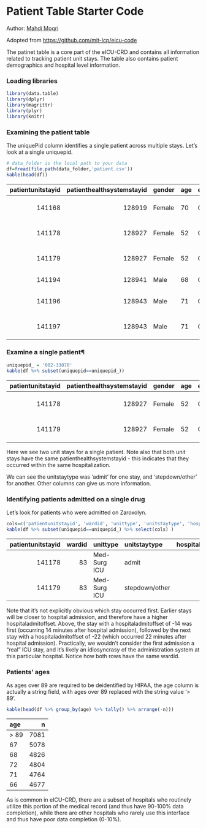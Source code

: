 Patient Table Starter Code
================

Author: [Mahdi Moqri](https://www.moqri.com/)

Adopted from <https://github.com/mit-lcp/eicu-code>

The patinet table is a core part of the eICU-CRD and contains all
information related to tracking patient unit stays. The table also
contains patient demographics and hospital level information.

### Loading libraries

``` r
library(data.table)
library(dplyr)
library(magrittr)
library(plyr)
library(knitr)
```

### Examining the patient table

The uniquePid column identifies a single patient across multiple stays.
Let’s look at a single uniquepid.

``` r
# data_folder is the local path to your data
df=fread(file.path(data_folder,'patient.csv'))
kable(head(df))
```

| patientunitstayid | patienthealthsystemstayid | gender | age | ethnicity | hospitalid | wardid | apacheadmissiondx                             | admissionheight | hospitaladmittime24 | hospitaladmitoffset | hospitaladmitsource  | hospitaldischargeyear | hospitaldischargetime24 | hospitaldischargeoffset | hospitaldischargelocation | hospitaldischargestatus | unittype     | unitadmittime24 | unitadmitsource      | unitvisitnumber | unitstaytype   | admissionweight | dischargeweight | unitdischargetime24 | unitdischargeoffset | unitdischargelocation | unitdischargestatus | uniquepid |
| ----------------: | ------------------------: | :----- | :-- | :-------- | ---------: | -----: | :-------------------------------------------- | --------------: | :------------------ | ------------------: | :------------------- | --------------------: | :---------------------- | ----------------------: | :------------------------ | :---------------------- | :----------- | :-------------- | :------------------- | --------------: | :------------- | --------------: | --------------: | :------------------ | ------------------: | :-------------------- | :------------------ | :-------- |
|            141168 |                    128919 | Female | 70  | Caucasian |         59 |     91 | Rhythm disturbance (atrial, supraventricular) |           152.4 | 15:54:00            |                   0 | Direct Admit         |                  2015 | 03:50:00                |                    3596 | Death                     | Expired                 | Med-Surg ICU | 15:54:00        | Direct Admit         |               1 | admit          |            84.3 |            85.8 | 03:50:00            |                3596 | Death                 | Expired             | 002-34851 |
|            141178 |                    128927 | Female | 52  | Caucasian |         60 |     83 |                                               |           162.6 | 08:56:00            |                \-14 | Emergency Department |                  2015 | 19:20:00                |                    2050 | Home                      | Alive                   | Med-Surg ICU | 09:10:00        | Emergency Department |               1 | admit          |            54.4 |            54.4 | 09:18:00            |                   8 | Step-Down Unit (SDU)  | Alive               | 002-33870 |
|            141179 |                    128927 | Female | 52  | Caucasian |         60 |     83 |                                               |           162.6 | 08:56:00            |                \-22 | Emergency Department |                  2015 | 19:20:00                |                    2042 | Home                      | Alive                   | Med-Surg ICU | 09:18:00        | ICU to SDU           |               2 | stepdown/other |              NA |            60.4 | 19:20:00            |                2042 | Home                  | Alive               | 002-33870 |
|            141194 |                    128941 | Male   | 68  | Caucasian |         73 |     92 | Sepsis, renal/UTI (including bladder)         |           180.3 | 18:18:40            |               \-780 | Floor                |                  2015 | 23:30:00                |                   12492 | Home                      | Alive                   | CTICU        | 07:18:00        | Floor                |               1 | admit          |            73.9 |            76.7 | 15:31:00            |                4813 | Floor                 | Alive               | 002-5276  |
|            141196 |                    128943 | Male   | 71  | Caucasian |         67 |    109 |                                               |           162.6 | 20:21:00            |                \-99 | Emergency Department |                  2015 | 17:00:00                |                    5460 | Home                      | Alive                   | Med-Surg ICU | 22:00:00        | ICU to SDU           |               2 | stepdown/other |              NA |            63.2 | 22:23:00            |                1463 | Floor                 | Alive               | 002-37665 |
|            141197 |                    128943 | Male   | 71  | Caucasian |         67 |    109 | Sepsis, pulmonary                             |           162.6 | 20:21:00            |                \-25 | Emergency Department |                  2015 | 17:00:00                |                    5534 | Home                      | Alive                   | Med-Surg ICU | 20:46:00        | Emergency Department |               1 | admit          |           102.1 |           102.1 | 22:00:00            |                  74 | Step-Down Unit (SDU)  | Alive               | 002-37665 |

### Examine a single patient¶

``` r
uniquepid_ = '002-33870'
kable(df %>% subset(uniquepid==uniquepid_))
```

| patientunitstayid | patienthealthsystemstayid | gender | age | ethnicity | hospitalid | wardid | apacheadmissiondx | admissionheight | hospitaladmittime24 | hospitaladmitoffset | hospitaladmitsource  | hospitaldischargeyear | hospitaldischargetime24 | hospitaldischargeoffset | hospitaldischargelocation | hospitaldischargestatus | unittype     | unitadmittime24 | unitadmitsource      | unitvisitnumber | unitstaytype   | admissionweight | dischargeweight | unitdischargetime24 | unitdischargeoffset | unitdischargelocation | unitdischargestatus | uniquepid |
| ----------------: | ------------------------: | :----- | :-- | :-------- | ---------: | -----: | :---------------- | --------------: | :------------------ | ------------------: | :------------------- | --------------------: | :---------------------- | ----------------------: | :------------------------ | :---------------------- | :----------- | :-------------- | :------------------- | --------------: | :------------- | --------------: | --------------: | :------------------ | ------------------: | :-------------------- | :------------------ | :-------- |
|            141178 |                    128927 | Female | 52  | Caucasian |         60 |     83 |                   |           162.6 | 08:56:00            |                \-14 | Emergency Department |                  2015 | 19:20:00                |                    2050 | Home                      | Alive                   | Med-Surg ICU | 09:10:00        | Emergency Department |               1 | admit          |            54.4 |            54.4 | 09:18:00            |                   8 | Step-Down Unit (SDU)  | Alive               | 002-33870 |
|            141179 |                    128927 | Female | 52  | Caucasian |         60 |     83 |                   |           162.6 | 08:56:00            |                \-22 | Emergency Department |                  2015 | 19:20:00                |                    2042 | Home                      | Alive                   | Med-Surg ICU | 09:18:00        | ICU to SDU           |               2 | stepdown/other |              NA |            60.4 | 19:20:00            |                2042 | Home                  | Alive               | 002-33870 |

Here we see two unit stays for a single patient. Note also that both
unit stays have the same patienthealthsystemstayid - this indicates that
they occurred within the same hospitalization.

We can see the unitstaytype was ‘admit’ for one stay, and
‘stepdown/other’ for another. Other columns can give us more
information.

### Identifying patients admitted on a single drug

Let’s look for patients who were admitted on
Zaroxolyn.

``` r
cols=c('patientunitstayid', 'wardid', 'unittype', 'unitstaytype', 'hospitaladmitoffset', 'unitdischargeoffset')
kable(df %>% subset(uniquepid==uniquepid_) %>% select(cols) )
```

| patientunitstayid | wardid | unittype     | unitstaytype   | hospitaladmitoffset | unitdischargeoffset |
| ----------------: | -----: | :----------- | :------------- | ------------------: | ------------------: |
|            141178 |     83 | Med-Surg ICU | admit          |                \-14 |                   8 |
|            141179 |     83 | Med-Surg ICU | stepdown/other |                \-22 |                2042 |

Note that it’s not explicitly obvious which stay occurred first. Earlier
stays will be closer to hospital admission, and therefore have a higher
hospitaladmitoffset. Above, the stay with a hospitaladmitoffset of -14
was first (occurring 14 minutes after hospital admission), followed by
the next stay with a hospitaladmitoffset of -22 (which occurred 22
minutes after hospital admission). Practically, we wouldn’t consider the
first admission a “real” ICU stay, and it’s likely an idiosyncrasy of
the administration system at this particular hospital. Notice how both
rows have the same wardid.

### Patients’ ages

As ages over 89 are required to be deidentified by HIPAA, the age column
is actually a string field, with ages over 89 replaced with the string
value ‘\> 89’.

``` r
kable(head(df %>% group_by(age) %>% tally() %>% arrange(-n)))
```

| age   |    n |
| :---- | ---: |
| \> 89 | 7081 |
| 67    | 5078 |
| 68    | 4826 |
| 72    | 4804 |
| 71    | 4764 |
| 66    | 4677 |

As is common in eICU-CRD, there are a subset of hospitals who routinely
utilize this portion of the medical record (and thus have 90-100% data
completion), while there are other hospitals who rarely use this
interface and thus have poor data completion (0-10%).
